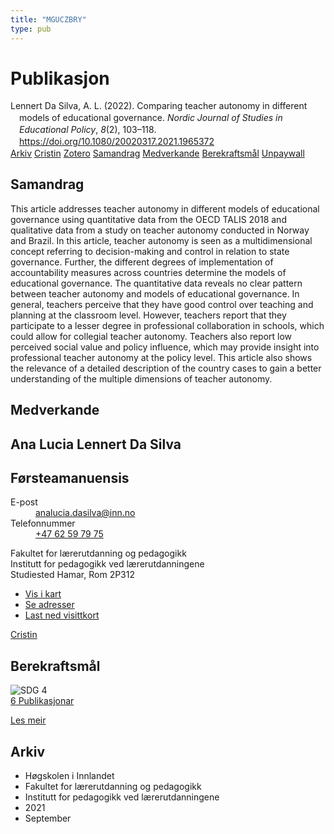 ```yaml
---
title: "MGUCZBRY"
type: pub
---
```

<h1>Publikasjon</h1>
<article id="csl-bib-container-MGUCZBRY" class="csl-bib-container">
  <div class="csl-bib-body" style="line-height: 1.35; padding-left: 1em; text-indent:-1em;">
  <div class="csl-entry">Lennert Da Silva, A. L. (2022). Comparing teacher autonomy in different models of educational governance. <i>Nordic Journal of Studies in Educational Policy</i>, <i>8</i>(2), 103&#x2013;118. <a href="https://doi.org/10.1080/20020317.2021.1965372">https://doi.org/10.1080/20020317.2021.1965372</a></div>
</div>
  <div class="csl-bib-buttons">
    <a href="#taxonomy-article-MGUCZBRY" class="csl-bib-button">Arkiv</a>
    <a href="https://app.cristin.no/results/show.jsf?id=1937291" alt="Cristin URL" class="csl-bib-button">Cristin</a>
    <a href="http://zotero.org/groups/5402882/items/MGUCZBRY" alt="Zotero URL" class="csl-bib-button">Zotero</a>
    <a href="#abstract-article-MGUCZBRY" class="csl-bib-button">Samandrag</a>
    <a href="#contributors-article-MGUCZBRY" class="csl-bib-button">Medverkande</a>
    <a href="#sdg-article-MGUCZBRY" class="csl-bib-button">Berekraftsmål</a>
    <a href="https://www.tandfonline.com/doi/pdf/10.1080/20020317.2021.1965372?needAccess=true" class="csl-bib-button">Unpaywall</a>
  </div>
  <div id="csl-bib-meta-container-MGUCZBRY"></div>
</article>
<div id="csl-bib-meta-MGUCZBRY" class="csl-bib-meta">
  <article id="abstract-article-MGUCZBRY" class="abstract-article">
    <h1>Samandrag</h1>
    This article addresses teacher autonomy in different models of educational governance using quantitative data from the OECD TALIS 2018 and qualitative data from a study on teacher autonomy conducted in Norway and Brazil. In this article, teacher autonomy is seen as a multidimensional concept referring to decision-making and control in relation to state governance. Further, the different degrees of implementation of accountability measures across countries determine the models of educational governance. The quantitative data reveals no clear pattern between teacher autonomy and models of educational governance. In general, teachers perceive that they have good control over teaching and planning at the classroom level. However, teachers report that they participate to a lesser degree in professional collaboration in schools, which could allow for collegial teacher autonomy. Teachers also report low perceived social value and policy influence, which may provide insight into professional teacher autonomy at the policy level. This article also shows the relevance of a detailed description of the country cases to gain a better understanding of the multiple dimensions of teacher autonomy.
  </article>
  <article id="contributors-article-MGUCZBRY" class="contributors-article">
    <h1>Medverkande</h1>
    <div class="personas"> <div class="vrtx-hinn-person-card"> <div class="photo"> <i class="lar la-user-circle missing-person"></i> </div> <div class="info"> <hgroup><h1>Ana Lucia Lennert Da Silva</h1> <h2>Førsteamanuensis</h2> </hgroup><dl> <dt>E-post</dt> <dd> <a href="mailto:analucia.dasilva@inn.no">analucia.dasilva@inn.no</a> </dd> <dt>Telefonnummer</dt> <dd><a href="tel:+4762597975"> +47 62 59 79 75 </a></dd> </dl> <p> Fakultet for lærerutdanning og pedagogikk<br> Institutt for pedagogikk ved lærerutdanningene<br> Studiested Hamar, Rom 2P312 </p> <ul class="vrtx-hinn-links"> <li><a href="https://www.google.com/maps?q=60.796004,11.072099">Vis i kart</a></li> <li><a href="https://www.inn.no/finn-en-ansatt/analucia-dasilva.html#vrtx-hinn-addresses">Se adresser</a></li> <li><a href="https://www.inn.no/finn-en-ansatt/analucia-dasilva.html?vrtx=vcf">Last ned visittkort</a></li> </ul> </div> </div> <a href="https://app.cristin.no/persons/show.jsf?id=1082351" alt="Cristin URL" class="personas-cristin">Cristin</a> </div>
  </article>
  <article id="sdg-article-MGUCZBRY" class="sdg-article">
    <h1>Berekraftsmål</h1>
    <div class="sdg-container"><div id="sdg4" class="sdg"> <img src="{{< params subfolder >}}images/sdg/sdg04_no.png" class="image" alt="SDG 4"> <div class="sdg-overlay"> <a href="{{< params subfolder >}}no/archive/?sdg=4#archive" class="sdg-publication-count"><span>6</span> Publikasjonar</a> <p><a href="NA" class="sdg-read-more">Les meir</a></p> </div> </div></div>
  </article>
  <article id="taxonomy-article-MGUCZBRY" class="taxonomy-article">
    <h1>Arkiv</h1>
    <ul>
      <li>Høgskolen i Innlandet</li>
      <li>Fakultet for lærerutdanning og pedagogikk</li>
      <li>Institutt for pedagogikk ved lærerutdanningene</li>
      <li>2021</li>
      <li>September</li>
    </ul>
  </article>
</div>
